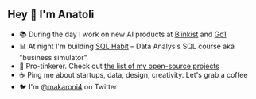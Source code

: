 ## Hey :wave: I'm Anatoli

* 📚 During the day I work on new AI products at [Blinkist](www.blinkist.com) and [Go1](www.go1.com)
* 📊 At night I'm building [SQL Habit](www.sqlhabit.com) – Data Analysis SQL course aka "business simulator"
* 🔬 Pro-tinkerer. Check out [the list of my open-source projects](https://makaroni4.com/projects)
* ☕️ Ping me about startups, data, design, creativity. Let's grab a coffee
* 🐦 I'm [@makaroni4](https://x.com/makaroni4) on Twitter
